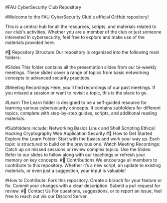 #FAU CyberSecurity Club Repository

#Welcome to the FAU CyberSecurity Club's official GitHub repository! 

This is a central hub for all the resources, scripts, and materials related to our club's activities. Whether you are a member of the club or just someone interested in cybersecurity, feel free to explore and make use of the materials provided here.

#📂 Repository Structure
Our repository is organized into the following main folders:

#Slides
This folder contains all the presentation slides from our bi-weekly meetings. These slides cover a range of topics from basic networking concepts to advanced security practices.

#Meeting Recordings
Here, you’ll find recordings of our past meetings. If you missed a session or want to revisit a topic, this is the place to go.

#Learn
The Learn folder is designed to be a self-guided resource for learning various cybersecurity concepts. It contains subfolders for different topics, complete with step-by-step guides, scripts, and additional reading materials.

#Subfolders include:
  Networking Basics
  Linux and Shell Scripting
  Ethical Hacking
  Cryptography
  Web Application Security
#🚀 How to Get Started
  Explore the Learn Folder: Start with the basics and work your way up. Each topic is structured to build on the previous one.
  Watch Meeting Recordings: Catch up on missed sessions or review complex topics.
  Use the Slides: Refer to our slides to follow along with our teachings or refresh your memory on key concepts.
#📢 Contributions
  We encourage all members to contribute to this repository. Whether it’s a new script, an update to existing materials, or even just a        suggestion, your input is valuable!

#How to Contribute:
  Fork this repository.
  Create a branch for your feature or fix.
  Commit your changes with a clear description.
  Submit a pull request for review.
#📧 Contact Us
  For questions, suggestions, or to report an issue, feel free to reach out via our Discord Server.
